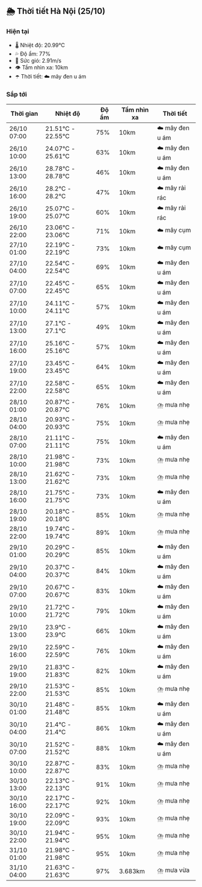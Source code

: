 ## 🌦️ Thời tiết Hà Nội (25/10)

### Hiện tại

- 🌡️ Nhiệt độ: 20.99℃
- 💦 Độ ẩm: 77%
- 💨 Sức gió: 2.91m/s
- 👁️ Tầm nhìn xa: 10km
- ☂️ Thời tiết: ☁️ mây đen u ám

### Sắp tới

| Thời gian | Nhiệt độ | Độ ẩm | Tầm nhìn xa | Thời tiết |
| --- | --- | --- | --- | --- |
| 26/10 07:00 | 21.51℃ - 22.55℃ | 75% | 10km | ☁️ mây đen u ám |
| 26/10 10:00 | 24.07℃ - 25.61℃ | 63% | 10km | ☁️ mây đen u ám |
| 26/10 13:00 | 28.78℃ - 28.78℃ | 46% | 10km | ☁️ mây đen u ám |
| 26/10 16:00 | 28.2℃ - 28.2℃ | 47% | 10km | ☁️ mây rải rác |
| 26/10 19:00 | 25.07℃ - 25.07℃ | 60% | 10km | ☁️ mây rải rác |
| 26/10 22:00 | 23.06℃ - 23.06℃ | 71% | 10km | ☁️ mây cụm |
| 27/10 01:00 | 22.19℃ - 22.19℃ | 73% | 10km | ☁️ mây cụm |
| 27/10 04:00 | 22.54℃ - 22.54℃ | 69% | 10km | ☁️ mây đen u ám |
| 27/10 07:00 | 22.45℃ - 22.45℃ | 65% | 10km | ☁️ mây đen u ám |
| 27/10 10:00 | 24.11℃ - 24.11℃ | 57% | 10km | ☁️ mây đen u ám |
| 27/10 13:00 | 27.1℃ - 27.1℃ | 49% | 10km | ☁️ mây đen u ám |
| 27/10 16:00 | 25.16℃ - 25.16℃ | 57% | 10km | ☁️ mây đen u ám |
| 27/10 19:00 | 23.45℃ - 23.45℃ | 64% | 10km | ☁️ mây đen u ám |
| 27/10 22:00 | 22.58℃ - 22.58℃ | 65% | 10km | ☁️ mây đen u ám |
| 28/10 01:00 | 20.87℃ - 20.87℃ | 76% | 10km | ⛈️ mưa nhẹ |
| 28/10 04:00 | 20.93℃ - 20.93℃ | 75% | 10km | ⛈️ mưa nhẹ |
| 28/10 07:00 | 21.11℃ - 21.11℃ | 75% | 10km | ☁️ mây đen u ám |
| 28/10 10:00 | 21.98℃ - 21.98℃ | 73% | 10km | ⛈️ mưa nhẹ |
| 28/10 13:00 | 21.62℃ - 21.62℃ | 73% | 10km | ⛈️ mưa nhẹ |
| 28/10 16:00 | 21.75℃ - 21.75℃ | 73% | 10km | ☁️ mây đen u ám |
| 28/10 19:00 | 20.18℃ - 20.18℃ | 85% | 10km | ⛈️ mưa nhẹ |
| 28/10 22:00 | 19.74℃ - 19.74℃ | 89% | 10km | ⛈️ mưa nhẹ |
| 29/10 01:00 | 20.29℃ - 20.29℃ | 85% | 10km | ☁️ mây đen u ám |
| 29/10 04:00 | 20.37℃ - 20.37℃ | 84% | 10km | ☁️ mây đen u ám |
| 29/10 07:00 | 20.67℃ - 20.67℃ | 83% | 10km | ☁️ mây đen u ám |
| 29/10 10:00 | 21.72℃ - 21.72℃ | 79% | 10km | ☁️ mây đen u ám |
| 29/10 13:00 | 23.9℃ - 23.9℃ | 66% | 10km | ☁️ mây đen u ám |
| 29/10 16:00 | 22.59℃ - 22.59℃ | 76% | 10km | ☁️ mây đen u ám |
| 29/10 19:00 | 21.83℃ - 21.83℃ | 82% | 10km | ☁️ mây đen u ám |
| 29/10 22:00 | 21.53℃ - 21.53℃ | 85% | 10km | ⛈️ mưa nhẹ |
| 30/10 01:00 | 21.48℃ - 21.48℃ | 85% | 10km | ☁️ mây đen u ám |
| 30/10 04:00 | 21.4℃ - 21.4℃ | 86% | 10km | ☁️ mây đen u ám |
| 30/10 07:00 | 21.52℃ - 21.52℃ | 88% | 10km | ☁️ mây đen u ám |
| 30/10 10:00 | 22.87℃ - 22.87℃ | 83% | 10km | ⛈️ mưa nhẹ |
| 30/10 13:00 | 22.13℃ - 22.13℃ | 91% | 10km | ⛈️ mưa nhẹ |
| 30/10 16:00 | 22.17℃ - 22.17℃ | 92% | 10km | ⛈️ mưa nhẹ |
| 30/10 19:00 | 22.09℃ - 22.09℃ | 93% | 10km | ⛈️ mưa nhẹ |
| 30/10 22:00 | 21.94℃ - 21.94℃ | 95% | 10km | ⛈️ mưa nhẹ |
| 31/10 01:00 | 21.98℃ - 21.98℃ | 95% | 10km | ⛈️ mưa nhẹ |
| 31/10 04:00 | 21.63℃ - 21.63℃ | 97% | 3.683km | ⛈️ mưa vừa |
